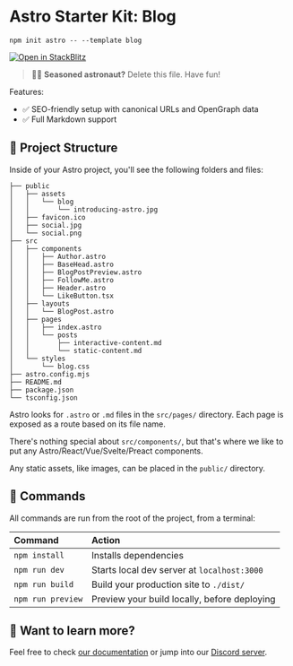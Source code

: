 # Astro Starter Kit: Blog

```
npm init astro -- --template blog
```

[![Open in StackBlitz](https://developer.stackblitz.com/img/open_in_stackblitz.svg)](https://stackblitz.com/github/withastro/astro/tree/latest/examples/blog)

> 🧑‍🚀 **Seasoned astronaut?** Delete this file. Have fun!

Features:

- ✅ SEO-friendly setup with canonical URLs and OpenGraph data
- ✅ Full Markdown support

## 🚀 Project Structure

Inside of your Astro project, you'll see the following folders and files:

```
├── public
│   ├── assets
│   │   └── blog
│   │       └── introducing-astro.jpg
│   ├── favicon.ico
│   ├── social.jpg
│   └── social.png
├── src
│   ├── components
│   │   ├── Author.astro
│   │   ├── BaseHead.astro
│   │   ├── BlogPostPreview.astro
│   │   ├── FollowMe.astro
│   │   ├── Header.astro
│   │   └── LikeButton.tsx
│   ├── layouts
│   │   └── BlogPost.astro
│   ├── pages
│   │   ├── index.astro
│   │   └── posts
│   │       ├── interactive-content.md
│   │       └── static-content.md
│   └── styles
│       └── blog.css
├── astro.config.mjs
├── README.md
├── package.json
└── tsconfig.json
```

Astro looks for `.astro` or `.md` files in the `src/pages/` directory. Each page is exposed as a route based on its file name.

There's nothing special about `src/components/`, but that's where we like to put any Astro/React/Vue/Svelte/Preact components.

Any static assets, like images, can be placed in the `public/` directory.

## 🧞 Commands

All commands are run from the root of the project, from a terminal:

| Command           | Action                                       |
| :---------------- | :------------------------------------------- |
| `npm install`     | Installs dependencies                        |
| `npm run dev`     | Starts local dev server at `localhost:3000`  |
| `npm run build`   | Build your production site to `./dist/`      |
| `npm run preview` | Preview your build locally, before deploying |

## 👀 Want to learn more?

Feel free to check [our documentation](https://docs.astro.build) or jump into our [Discord server](https://astro.build/chat).
